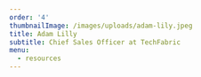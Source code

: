 ```yaml
---
order: '4'
thumbnailImage: /images/uploads/adam-lily.jpeg
title: Adam Lilly
subtitle: Chief Sales Officer at TechFabric
menu:
  - resources
---
```


